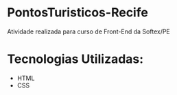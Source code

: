# PontosTuristicos-Recife
Atividade realizada para curso de Front-End da Softex/PE

# Tecnologias Utilizadas:
- HTML
- CSS
